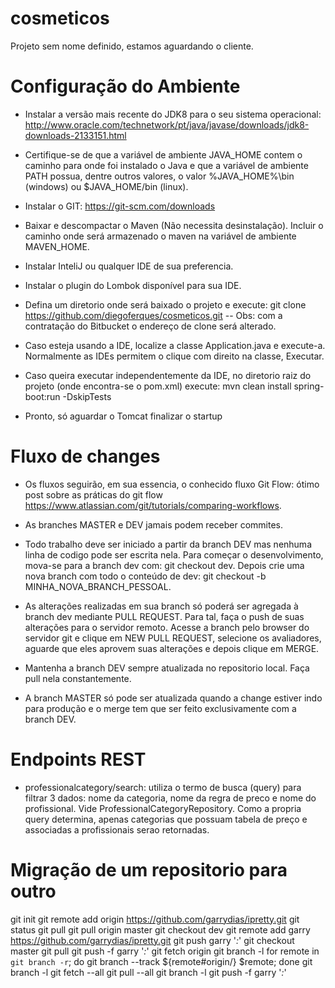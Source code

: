 # cosmeticos
Projeto sem nome definido, estamos aguardando o cliente.

# Configuração do Ambiente
- Instalar a versão mais recente do JDK8 para o seu sistema operacional: http://www.oracle.com/technetwork/pt/java/javase/downloads/jdk8-downloads-2133151.html

- Certifique-se de que a variável de ambiente JAVA_HOME contem o caminho para onde foi instalado o Java e que a variável de ambiente PATH possua, dentre outros valores, o valor %JAVA_HOME%\bin (windows) ou $JAVA_HOME/bin (linux).

- Instalar o GIT: https://git-scm.com/downloads

- Baixar e descompactar o Maven (Não necessita desinstalação). Incluir o caminho onde será armazenado o maven na variável de ambiente MAVEN_HOME.

- Instalar InteliJ ou qualquer IDE de sua preferencia.

- Instalar o plugin do Lombok disponível para sua IDE.

- Defina um diretorio onde será baixado o projeto e execute: git clone https://github.com/diegoferques/cosmeticos.git
-- Obs: com a contratação do Bitbucket o endereço de clone será alterado.

- Caso esteja usando a IDE, localize a classe Application.java e execute-a. Normalmente as IDEs permitem o clique com direito na classe, Executar.

- Caso queira executar independentemente da IDE, no diretorio raiz do projeto (onde encontra-se o pom.xml) execute: mvn clean install spring-boot:run -DskipTests

- Pronto, só aguardar o Tomcat finalizar o startup


# Fluxo de changes
- Os fluxos seguirão, em sua essencia, o conhecido fluxo Git Flow: ótimo post sobre as práticas do git flow https://www.atlassian.com/git/tutorials/comparing-workflows.

- As branches MASTER e DEV jamais podem receber commites. 

- Todo trabalho deve ser iniciado a partir da branch DEV mas nenhuma linha de codigo pode ser escrita nela. Para começar o desenvolvimento, mova-se para a branch dev com: git checkout dev. Depois crie uma nova branch com todo o conteúdo de dev: git checkout -b MINHA_NOVA_BRANCH_PESSOAL.

- As alterações realizadas em sua branch só poderá ser agregada à branch dev mediante PULL REQUEST. Para tal, faça o push de suas alterações para o servidor remoto. Acesse a branch pelo browser do servidor git e clique em NEW PULL REQUEST, selecione os avaliadores, aguarde que eles aprovem suas alterações e depois clique em MERGE.

- Mantenha a branch DEV sempre atualizada no repositorio local. Faça pull nela constantemente.

- A branch MASTER só pode ser atualizada quando a change estiver indo para produção e o merge tem que ser feito exclusivamente com a branch DEV.

# Endpoints REST
- professionalcategory/search: utiliza o termo de busca (query) para filtrar 3 dados: nome da categoria, nome da regra de preco e nome do profissional. Vide ProfessionalCategoryRepository. Como a propria query determina, apenas categorias que possuam tabela de preço e associadas a profissionais serao retornadas. 


# Migração de um repositorio para outro
git init
git remote add origin https://github.com/garrydias/ipretty.git 
git status
git pull
git pull origin master
git checkout dev
git remote add garry https://github.com/garrydias/ipretty.git
git push garry '*:*'
git checkout master
git pull
git push -f garry '*:*'
git fetch origin
git branch -l
for remote in `git branch -r`; do git branch --track ${remote#origin/} $remote; done
git branch -l
git fetch --all
git pull --all
git branch -l
git push -f garry '*:*'
